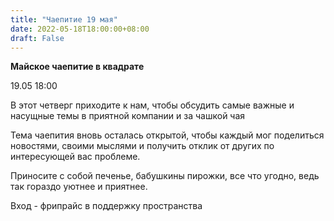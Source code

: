 ```yaml
---
title: "Чаепитие 19 мая"
date: 2022-05-18T18:00:00+08:00
draft: False
---
```

**Майское чаепитие в квадрате**

19.05 18:00

В этот четверг приходите к нам, чтобы обсудить самые важные и насущные темы в приятной компании и за чашкой чая

Тема чаепития вновь осталась открытой, чтобы каждый мог поделиться новостями, своими мыслями и получить отклик от других по интересующей вас проблеме.

Приносите с собой печенье, бабушкины пирожки, все что угодно, ведь так гораздо уютнее и приятнее.

Вход - фрипрайс в поддержку пространства